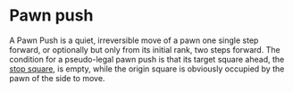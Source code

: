 # Pawn push
A Pawn Push is a quiet, irreversible move of a pawn one single step forward, or
optionally but only from its initial rank, two steps forward. The condition for
a pseudo-legal pawn push is that its target square ahead, the [stop square](stop-square.md), is
empty, while the origin square is obviously occupied by the pawn of the side to
move.
